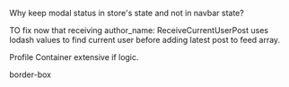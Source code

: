 Why keep modal status in store's state and not in navbar state?

TO fix now that receiving author_name:
ReceiveCurrentUserPost uses lodash values to find current user
before adding latest post to feed array.

Profile Container extensive if logic.

border-box
